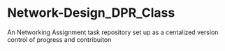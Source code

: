 # Network-Design_DPR_Class
An Networking Assignment task repository set up as a centalized version control of progress and contribuiton
